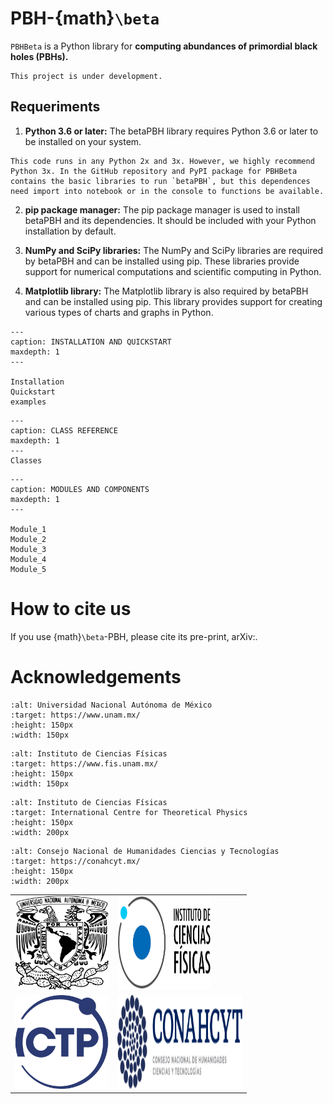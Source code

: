# PBH-{math}`\beta`

`PBHBeta` is a Python library for **computing abundances of primordial black holes 
(PBHs).** 


```{warning}
This project is under development.
```

## Requeriments

1. **Python 3.6 or later:** The betaPBH library requires Python 3.6 or later to be installed on your system.

```{note}
This code runs in any Python 2x and 3x. However, we highly recommend Python 3x. In the GitHub repository and PyPI package for PBHBeta contains the basic libraries to run `betaPBH`, but this dependences need import into notebook or in the console to functions be available.
```

2. **pip package manager:** The pip package manager is used to install betaPBH and its dependencies. It should be included with your Python installation by default.

3. **NumPy and SciPy libraries:** The NumPy and SciPy libraries are required by betaPBH and can be installed using pip. These libraries provide support for numerical computations and scientific computing in Python.

4. **Matplotlib library:** The Matplotlib library is also required by betaPBH and can be installed using pip. This library provides support for creating various types of charts and graphs in Python.


```{toctree}
---
caption: INSTALLATION AND QUICKSTART
maxdepth: 1
---

Installation
Quickstart
examples
```

```{toctree}
---
caption: CLASS REFERENCE
maxdepth: 1 
---
Classes
```

```{toctree}
---
caption: MODULES AND COMPONENTS
maxdepth: 1
---

Module_1
Module_2
Module_3
Module_4
Module_5
```


# How to cite us

If you use {math}`\beta`-PBH, please cite its pre-print, arXiv:.


# Acknowledgements

```{figure} img/UNAM.png
:alt: Universidad Nacional Autónoma de México
:target: https://www.unam.mx/
:height: 150px
:width: 150px
```

```{figure} img/ICF.png
:alt: Instituto de Ciencias Físicas
:target: https://www.fis.unam.mx/
:height: 150px
:width: 150px
```

```{figure} img/ICTP.svg
:alt: Instituto de Ciencias Físicas
:target: International Centre for Theoretical Physics
:height: 150px
:width: 200px
```

```{figure} img/CONAHCYT.svg
:alt: Consejo Nacional de Humanidades Ciencias y Tecnologías
:target: https://conahcyt.mx/
:height: 150px
:width: 200px
```

<table>
  <tr>
    <td>
      <a href="https://www.unam.mx/" target="_blank">
        <img src="img/UNAM.png" alt="Universidad Nacional Autónoma de México" height="150px" width="150px">
      </a>
    </td>
    <td>
      <a href="https://www.fis.unam.mx/" target="_blank">
        <img src="img/ICF.png" alt="Instituto de Ciencias Físicas" height="150px" width="150px">
      </a>
    </td>
  </tr>
  <tr>
    <td>
      <a href="https://www.ictp.it/" target="_blank">
        <img src="img/ICTP.svg" alt="International Centre for Theoretical Physics" height="150px" width="150px">
      </a>
    </td>
    <td>
      <a href="https://conahcyt.mx/" target="_blank">
        <img src="img/CONAHCYT.svg" alt="Consejo Nacional de Humanidades Ciencias y Tecnologías" height="150px" width="200px">
      </a>
    </td>
  </tr>
</table>

